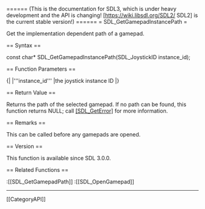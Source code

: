 ====== (This is the documentation for SDL3, which is under heavy development and the API is changing! [https://wiki.libsdl.org/SDL2/ SDL2] is the current stable version!) ======
= SDL_GetGamepadInstancePath =

Get the implementation dependent path of a gamepad.

== Syntax ==

<syntaxhighlight lang='c'>
const char* SDL_GetGamepadInstancePath(SDL_JoystickID instance_id);
</syntaxhighlight>

== Function Parameters ==

{|
|'''instance_id'''
|the joystick instance ID
|}

== Return Value ==

Returns the path of the selected gamepad. If no path can be found, this
function returns NULL; call [[SDL_GetError]]() for more information.

== Remarks ==

This can be called before any gamepads are opened.

== Version ==

This function is available since SDL 3.0.0.

== Related Functions ==

:[[SDL_GetGamepadPath]]
:[[SDL_OpenGamepad]]

----
[[CategoryAPI]]


